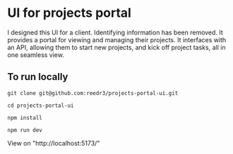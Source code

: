 # UI for projects portal

I designed this UI for a client. Identifying information has been removed. It provides a portal for viewing and managing their projects. It interfaces with an API, allowing them to start new projects, and kick off project tasks, all in one seamless view.


## To run locally

`git clone git@github.com:reedr3/projects-portal-ui.git`

`cd projects-portal-ui`

`npm install`

`npm run dev`

View on "http://localhost:5173/"
